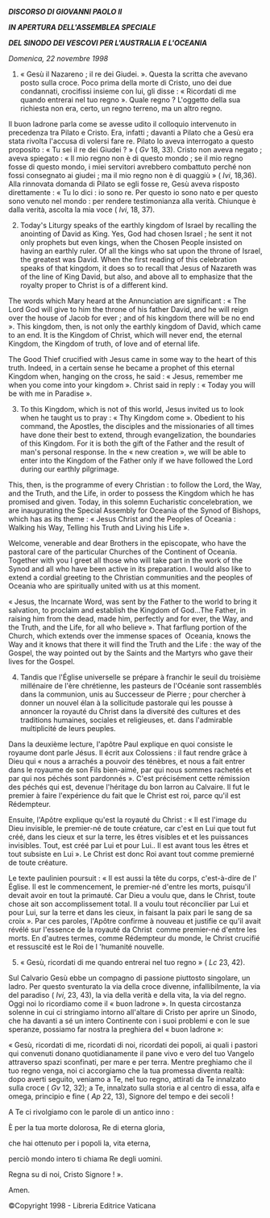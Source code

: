 ***DISCORSO DI GIOVANNI PAOLO II***

***IN APERTURA DELL'ASSEMBLEA SPECIALE***

***DEL SINODO DEI VESCOVI PER L'AUSTRALIA E L'OCEANIA***

*Domenica, 22 novembre 1998*

1. « Gesù il Nazareno ; il re dei Giudei. ». Questa la scritta che avevano posto sulla croce. Poco prima della morte di Cristo, uno dei due condannati, crocifissi insieme con lui, gli disse : « Ricordati di me quando entrerai nel tuo regno ». Quale regno ? L'oggetto della sua richiesta non era, certo, un regno terreno, ma un altro regno.

Il buon ladrone parla come se avesse udito il colloquio intervenuto in precedenza tra Pilato e Cristo. Era, infatti ; davanti a Pilato che a Gesù era stata rivolta l'accusa di volersi fare re. Pilato lo aveva interrogato a questo proposito : « Tu sei il re dei Giudei ? » ( *Gv* 18, 33). Cristo non aveva negato ; aveva spiegato : « Il mio regno non è di questo mondo ; se il mio regno fosse di questo mondo, i miei servitori avrebbero combattuto perché non fossi consegnato ai giudei ; ma il mio regno non è di quaggiù » ( *Ivi*, 18,36). Alla rinnovata domanda di Pilato se egli fosse re, Gesù aveva risposto direttamente : « Tu lo dici : io sono re. Per questo io sono nato e per questo sono venuto nel mondo : per rendere testimonianza alla verità. Chiunque è dalla verità, ascolta la mia voce ( *Ivi*, 18, 37).

2. Today's Liturgy speaks of the earthly kingdom of Israel by recalling the anointing of David as King. Yes, God had chosen Israel ; he sent it not only prophets but even kings, when the Chosen People insisted on having an earthly ruler. Of all the kings who sat upon the throne of Israel, the greatest was David. When the first reading of this celebration speaks of that kingdom, it does so to recall that Jesus of Nazareth was of the line of King David, but also, and above all to emphasize that the royalty proper to Christ is of a different kind.

The words which Mary heard at the Annunciation are significant : « The Lord God will give to him the throne of his father David, and he will reign over the house of Jacob for ever ; and of his kingdom there will be no end ». This kingdom, then, is not only the earthly kingdom of David, which came to an end. It is the Kingdom of Christ, which will never end, the eternal Kingdom, the Kingdom of truth, of love and of eternal life.

The Good Thief crucified with Jesus came in some way to the heart of this truth. Indeed, in a certain sense he became a prophet of this eternal Kingdom when, hanging on the cross, he said : « Jesus, remember me when you come into your kingdom ». Christ said in reply : « Today you will be with me in Paradise ».

3. To this Kingdom, which is not of this world, Jesus invited us to look when he taught us to pray : « Thy Kingdom come ». Obedient to his command, the Apostles, the disciples and the missionaries of all times have done their best to extend, through evangelization, the boundaries of this Kingdom. For it is both the gift of the Father and the result of man's personal response. In the « new creation », we will be able to enter into the Kingdom of the Father only if we have followed the Lord during our earthly pilgrimage.

This, then, is the programme of every Christian : to follow the Lord, the Way, and the Truth, and the Life, in order to possess the Kingdom which he has promised and given. Today, in this solemn Eucharistic concelebration, we are inaugurating the Special Assembly for Oceania of the Synod of Bishops, which has as its theme : « Jesus Christ and the Peoples of Oceania : Walking his Way, Telling his Truth and Living his Life ».

Welcome, venerable and dear Brothers in the episcopate, who have the pastoral care of the particular Churches of the Continent of Oceania. Together with you I greet all those who will take part in the work of the Synod and all who have been active in its preparation. I would also like to extend a cordial greeting to the Christian communities and the peoples of Oceania who are spiritually united with us at this moment.

« Jesus, the Incarnate Word, was sent by the Father to the world to bring it salvation, to proclaim and establish the Kingdom of God...The Father, in raising him from the dead, made him, perfectly and for ever, the Way, and the Truth, and the Life, for all who believe ». That farflung portion of the Church, which extends over the immense spaces of  Oceania, knows the Way and it knows that there it will find the Truth and the Life : the way of the Gospel, the way pointed out by the Saints and the Martyrs who gave their lives for the Gospel.

4. Tandis que l'Église universelle se prépare à franchir le seuil du troisième millénaire de l'ère chrétienne, les pasteurs de l'Océanie sont rassemblés dans la communion, unis au Successeur de Pierre ; pour chercher à donner un nouvel élan à la sollicitude pastorale qui les pousse à annoncer la royauté du Christ dans la diversité des cultures et des traditions humaines, sociales et religieuses, et. dans l'admirable multiplicité de leurs peuples.

Dans la deuxième lecture, l'apôtre Paul explique en quoi consiste le royaume dont parle Jésus. Il écrit aux Colossiens : il faut rendre grâce à Dieu qui « nous a arrachés a pouvoir des ténèbres, et nous a fait entrer dans le royaume de son Fils bien-aimé, par qui nous sommes rachetés et par qui nos péchés sont pardonnés ». C'est précisément cette rémission des péchés qui est, devenue l'héritage du bon larron au Calvaire. Il fut le premier à faire l'expérience du fait que le Christ est roi, parce qu'il est Rédempteur.

Ensuite, l'Apôtre explique qu'est la royauté du Christ : « Il est l'image du Dieu invisible, le premier-né de toute créature, car c'est en Lui que tout fut créé, dans les cieux et sur la terre, les êtres visibles et et les puissances invisibles. Tout, est créé par Lui et pour Lui.. Il est avant tous les êtres et tout subsiste en Lui ». Le Christ est donc Roi avant tout comme premierné de toute créature.

Le texte paulinien poursuit : « Il est aussi la tête du corps, c'est-à-dire de l' Église. Il est le commencement, le premier-né d'entre les morts, puisqu'il devait avoir en tout la primauté. Car Dieu a voulu que, dans le Christ, toute chose ait son accomplissement total. Il a voulu tout réconcilier par Lui et pour Lui, sur la terre et dans les cieux, in faisant la paix pari le sang de sa croix ». Par ces paroles, l'Apôtre confirme à nouveau et justifie ce qu'il avait révélé sur l'essence de la royauté da Christ  comme premier-né d'entre les morts. En d'autres termes, comme Rédempteur du monde, le Christ crucifié et ressuscité est le Roi de l 'humanité nouvelle.

5. « Gesù, ricordati di me quando entrerai nel tuo regno » ( *Lc* 23, 42).

Sul Calvario Gesù ebbe un compagno di passione piuttosto singolare, un ladro. Per questo sventurato la via della croce divenne, infallibilmente, la via del paradiso ( *Ivi*, 23, 43), la via della verità e della vita, la via del regno. Oggi noi lo ricordiamo come il « buon ladrone ». In questa circostanza solenne in cui ci stringiamo intorno all'altare di Cristo per aprire un Sinodo, che ha davanti a sé un intero Continente con i suoi problemi e con le sue speranze, possiamo far nostra la preghiera del « buon ladrone »:

« Gesù, ricordati di me, ricordati di noi, ricordati dei popoli, ai quali i pastori qui convenuti donano quotidianamente il pane vivo e vero del tuo Vangelo attraverso spazi sconfinati, per mare e per terra. Mentre preghiamo che il tuo regno venga, noi ci accorgiamo che la tua promessa diventa realtà: dopo averti seguito, veniamo a Te, nel tuo regno, attirati da Te innalzato sulla croce ( *Gv* 12, 32); a Te, innalzato sulla storia e al centro di essa, alfa e omega, principio e fine ( *Ap* 22, 13), Signore del tempo e dei secoli !

A Te ci rivolgiamo con le parole di un antico inno :

È per la tua morte dolorosa, Re di eterna gloria,

che hai ottenuto per i popoli la, vita eterna,

perciò mondo intero ti chiama Re degli uomini.

Regna su di noi, Cristo Signore ! ».

Amen.

©Copyright 1998 - Libreria Editrice Vaticana